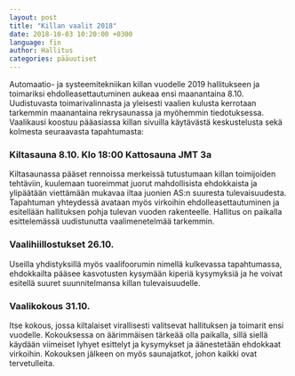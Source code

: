 ```yaml
---
layout: post
title: "Killan vaalit 2018"
date: 2018-10-03 10:20:00 +0300
language: fin
author: Hallitus
categories: pääuutiset
---
```

Automaatio- ja systeemitekniikan killan vuodelle 2019 hallitukseen ja toimariksi ehdolleasettautuminen aukeaa ensi maanantaina 8.10. Uudistuvasta toimarivalinnasta ja yleisesti vaalien kulusta kerrotaan tarkemmin maanantaina rekrysaunassa ja myöhemmin tiedotuksessa. Vaalikausi koostuu pääasiassa killan sivuilla käytävästä keskustelusta sekä kolmesta seuraavasta tapahtumasta:

### Kiltasauna 8.10. Klo 18:00 Kattosauna JMT 3a
Kiltasaunassa pääset rennoissa merkeissä tutustumaan killan toimijoiden tehtäviin, kuulemaan tuoreimmat juorut mahdollisista ehdokkaista ja ylipäätään viettämään mukavaa iltaa juonien AS:n suuresta tulevaisuudesta. Tapahtuman yhteydessä avataan myös virkoihin ehdolleasettautuminen ja esitellään hallituksen pohja tulevan vuoden rakenteelle. Hallitus on paikalla esittelemässä uudistunutta vaalimenetelmää tarkemmin.

### Vaalihiillostukset 26.10.
Useilla yhdistyksillä myös vaalifoorumin nimellä kulkevassa tapahtumassa, ehdokkailta pääsee kasvotusten kysymään kiperiä kysymyksiä ja he voivat esitellä suuret suunnitelmansa killan tulevaisuudelle.

### Vaalikokous 31.10.
Itse kokous, jossa kiltalaiset virallisesti valitsevat hallituksen ja toimarit ensi vuodelle. Kokouksessa on äärimmäisen tärkeää olla paikalla, sillä siellä käydään viimeiset lyhyet esittelyt ja kysymykset ja äänestetään ehdokkaat virkoihin. Kokouksen jälkeen on myös saunajatkot, johon kaikki ovat tervetulleita.